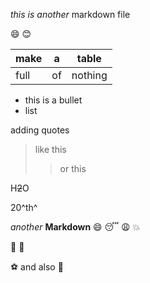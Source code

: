 _this is another_ markdown file

:smile: :blush:

| make | a | table |
|---|---|---|
|full |of |nothing |

* this is a bullet
* list

adding quotes
> like this
>> or this

H~~2~~O

20^th^

_another_ **Markdown** :smile: 
:sleeping:
:weary:
:collision:

:pray:
:muscle:

⚽ and also 🧦
